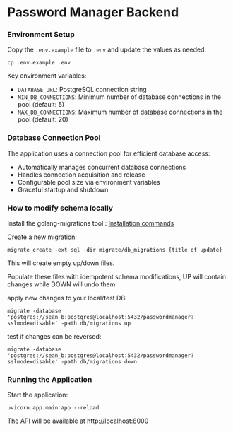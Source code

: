 # Password Manager Backend

### Environment Setup

Copy the `.env.example` file to `.env` and update the values as needed:

```
cp .env.example .env
```

Key environment variables:
- `DATABASE_URL`: PostgreSQL connection string
- `MIN_DB_CONNECTIONS`: Minimum number of database connections in the pool (default: 5)
- `MAX_DB_CONNECTIONS`: Maximum number of database connections in the pool (default: 20)

### Database Connection Pool

The application uses a connection pool for efficient database access:
- Automatically manages concurrent database connections
- Handles connection acquisition and release
- Configurable pool size via environment variables
- Graceful startup and shutdown

### How to modify schema locally

Install the golang-migrations tool : [Installation commands](https://github.com/golang-migrate/migrate/tree/master/cmd/migrate#download-pre-built-binary-windows-macos-or-linux)

Create a new migration:
```
migrate create -ext sql -dir migrate/db_migrations {title of update}
```

This will create empty up/down files.

Populate these files with idempotent schema modifications, UP will contain changes while
DOWN will undo them


apply new changes to your local/test DB: 
```
migrate -database 'postgres://sean_b:postgres@localhost:5432/passwordmanager?sslmode=disable' -path db/migrations up
```
test if changes can be reversed:
```
migrate -database 'postgres://sean_b:postgres@localhost:5432/passwordmanager?sslmode=disable' -path db/migrations down
```

### Running the Application

Start the application:

```
uvicorn app.main:app --reload
```

The API will be available at http://localhost:8000